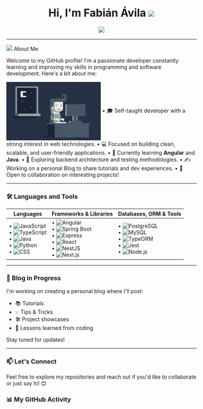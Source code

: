 <h1 align="center">
  <b>Hi, I'm Fabián Ávila</b>
  <img src="https://media.giphy.com/media/hvRJCLFzcasrR4ia7z/giphy.gif" width="35">
</h1>
<p align="center">
  <img src="https://readme-typing-svg.herokuapp.com?font=Fira+Code&duration=3000&pause=1000&color=00ADB5&center=true&vCenter=true&width=435&lines=Passionate+Developer+%F0%9F%94%A5;Always+learning+something+new+%F0%9F%93%9A;Open+to+collaborations+%F0%9F%92%BB;Lover+of+clean+code+%E2%9C%A8"/>
</p>

---

<picture><img src="https://github.com/7oSkaaa/7oSkaaa/blob/main/Images/about_me.gif?raw=true" width=50px></picture> About Me

Welcome to my GitHub profile! I'm a passionate developer constantly learning and improving my skills in programming and software development. Here's a bit about me:

<img align="center" src="https://raw.githubusercontent.com/AVS1508/AVS1508/master/assets/Night-Coding.gif" width="250"/>
 • 🎓 Self-taught developer with a strong interest in web technologies.
 • 💻 Focused on building clean, scalable, and user-friendly applications.
 • 🌱 Currently learning <b>Angular</b> and <b>Java</b>.
 • 📖 Exploring backend architecture and testing methodologies.
 • ✍️ Working on a personal <b></b>Blog</b> to share tutorials and dev experiences.
 • 🤝 Open to collaboration on interesting projects!

---

### 🛠️ Languages and Tools

| **Languages** | **Frameworks & Libraries** | **Databases, ORM & Tools** |
|--------------|-----------------------------|-----------------------------|
| • ![JavaScript](https://img.shields.io/badge/JavaScript-F7DF1E?logo=javascript&logoColor=black) <br> • ![TypeScript](https://img.shields.io/badge/TypeScript-3178C6?logo=typescript&logoColor=white) <br> • ![Java](https://img.shields.io/badge/Java-ED8B00?logo=java&logoColor=white) <br> • ![Python](https://img.shields.io/badge/Python-3776AB?logo=python&logoColor=white) <br> • ![CSS](https://img.shields.io/badge/Pure%20CSS-2965f1?logo=css3&logoColor=white) | • ![Angular](https://img.shields.io/badge/Angular-DD0031?logo=angular&logoColor=white) <br> • ![Spring Boot](https://img.shields.io/badge/Spring%20Boot-6DB33F?logo=springboot&logoColor=white) <br> • ![Express](https://img.shields.io/badge/Express.js-000000?logo=express&logoColor=white) <br> • ![React](https://img.shields.io/badge/React-61DAFB?logo=react&logoColor=black) <br> • ![NestJS](https://img.shields.io/badge/NestJS-E0234E?logo=nestjs&logoColor=white) <br> • ![Next.js](https://img.shields.io/badge/Next.js-000000?logo=next.js&logoColor=white) | • ![PostgreSQL](https://img.shields.io/badge/PostgreSQL-4169E1?logo=postgresql&logoColor=white) <br> • ![MySQL](https://img.shields.io/badge/MySQL-4479A1?logo=mysql&logoColor=white) <br> • ![TypeORM](https://img.shields.io/badge/TypeORM-FF4785?logo=typeorm&logoColor=white) <br> • ![Jest](https://img.shields.io/badge/Jest-C21325?logo=jest&logoColor=white) <br> • ![Node.js](https://img.shields.io/badge/Node.js-339933?logo=node.js&logoColor=white) |

---

### 📝 Blog in Progress

I'm working on creating a personal blog where I'll post:

- 📚 Tutorials
- 💡 Tips & Tricks
- 🛠️ Project showcases
- 🧠 Lessons learned from coding

Stay tuned for updates!

---

### 📫 Let's Connect

Feel free to explore my repositories and reach out if you'd like to collaborate or just say hi! 😊
### 📊 My GitHub Activity
